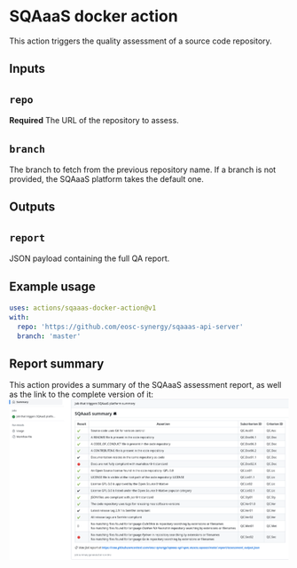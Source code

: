 <!--
SPDX-FileCopyrightText: Copyright contributors to the Software Quality Assurance as a Service (SQAaaS) project.

SPDX-License-Identifier: GPL-3.0-only
-->

# SQAaaS docker action

This action triggers the quality assessment of a source code repository.

## Inputs

## `repo`

**Required** The URL of the repository to assess.

## `branch`

The branch to fetch from the previous repository name. If a branch is not provided, the SQAaaS platform takes the default one.

## Outputs

## `report`

JSON payload containing the full QA report.

## Example usage
```yaml
uses: actions/sqaaas-docker-action@v1
with:
  repo: 'https://github.com/eosc-synergy/sqaaas-api-server'
  branch: 'master'
```

## Report summary

This action provides a summary of the SQAaaS assessment report, as well as the link to the complete version of it:
![GH action's summary report](./imgs/summary_report.png)
